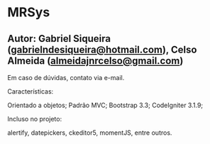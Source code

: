 # MRSys
## Autor: Gabriel Siqueira (gabrielndesiqueira@hotmail.com), Celso Almeida (almeidajnrcelso@gmail.com)

Em caso de dúvidas, contato via e-mail.

Características: 

Orientado a objetos;
Padrão MVC;
Bootstrap 3.3;
CodeIgniter 3.1.9;

Incluso no projeto:

alertify, datepickers, ckeditor5, momentJS, entre outros.
